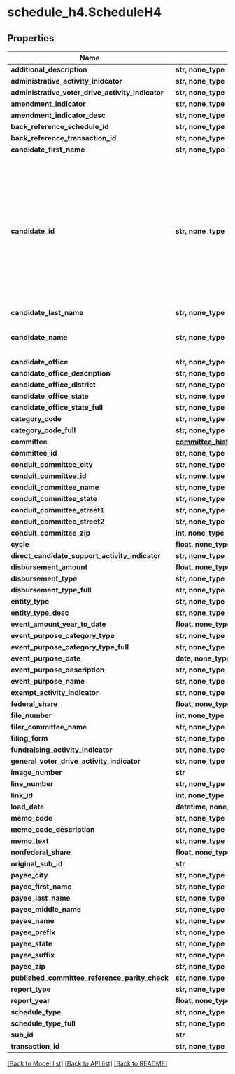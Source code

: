 # schedule_h4.ScheduleH4

## Properties
Name | Type | Description | Notes
------------ | ------------- | ------------- | -------------
**additional_description** | **str, none_type** |  | [optional]
**administrative_activity_inidcator** | **str, none_type** |  | [optional]
**administrative_voter_drive_activity_indicator** | **str, none_type** |  | [optional]
**amendment_indicator** | **str, none_type** |  | [optional]
**amendment_indicator_desc** | **str, none_type** |  | [optional]
**back_reference_schedule_id** | **str, none_type** |  | [optional]
**back_reference_transaction_id** | **str, none_type** |  | [optional]
**candidate_first_name** | **str, none_type** |  | [optional]
**candidate_id** | **str, none_type** |  A unique identifier assigned to each candidate registered with the FEC. If a person runs for several offices, that person will have separate candidate IDs for each office.  | [optional]
**candidate_last_name** | **str, none_type** |  | [optional]
**candidate_name** | **str, none_type** | Name of candidate running for office | [optional]
**candidate_office** | **str, none_type** |  | [optional]
**candidate_office_description** | **str, none_type** |  | [optional]
**candidate_office_district** | **str, none_type** |  | [optional]
**candidate_office_state** | **str, none_type** |  | [optional]
**candidate_office_state_full** | **str, none_type** |  | [optional]
**category_code** | **str, none_type** |  | [optional]
**category_code_full** | **str, none_type** |  | [optional]
**committee** | [**committee_history.CommitteeHistory**](CommitteeHistory.md) |  | [optional]
**committee_id** | **str, none_type** |  | [optional]
**conduit_committee_city** | **str, none_type** |  | [optional]
**conduit_committee_id** | **str, none_type** |  | [optional]
**conduit_committee_name** | **str, none_type** |  | [optional]
**conduit_committee_state** | **str, none_type** |  | [optional]
**conduit_committee_street1** | **str, none_type** |  | [optional]
**conduit_committee_street2** | **str, none_type** |  | [optional]
**conduit_committee_zip** | **int, none_type** |  | [optional]
**cycle** | **float, none_type** |  | [optional]
**direct_candidate_support_activity_indicator** | **str, none_type** |  | [optional]
**disbursement_amount** | **float, none_type** |  | [optional]
**disbursement_type** | **str, none_type** |  | [optional]
**disbursement_type_full** | **str, none_type** |  | [optional]
**entity_type** | **str, none_type** |  | [optional]
**entity_type_desc** | **str, none_type** |  | [optional]
**event_amount_year_to_date** | **float, none_type** |  | [optional]
**event_purpose_category_type** | **str, none_type** |  | [optional]
**event_purpose_category_type_full** | **str, none_type** |  | [optional]
**event_purpose_date** | **date, none_type** |  | [optional]
**event_purpose_description** | **str, none_type** |  | [optional]
**event_purpose_name** | **str, none_type** |  | [optional]
**exempt_activity_indicator** | **str, none_type** |  | [optional]
**federal_share** | **float, none_type** |  | [optional]
**file_number** | **int, none_type** |  | [optional]
**filer_committee_name** | **str, none_type** |  | [optional]
**filing_form** | **str, none_type** |  | [optional]
**fundraising_activity_indicator** | **str, none_type** |  | [optional]
**general_voter_drive_activity_indicator** | **str, none_type** |  | [optional]
**image_number** | **str** |  | [optional]
**line_number** | **str, none_type** |  | [optional]
**link_id** | **int, none_type** |  | [optional]
**load_date** | **datetime, none_type** |  | [optional]
**memo_code** | **str, none_type** |  | [optional]
**memo_code_description** | **str, none_type** |  | [optional]
**memo_text** | **str, none_type** |  | [optional]
**nonfederal_share** | **float, none_type** |  | [optional]
**original_sub_id** | **str** |  | [optional]
**payee_city** | **str, none_type** |  | [optional]
**payee_first_name** | **str, none_type** |  | [optional]
**payee_last_name** | **str, none_type** |  | [optional]
**payee_middle_name** | **str, none_type** |  | [optional]
**payee_name** | **str, none_type** |  | [optional]
**payee_prefix** | **str, none_type** |  | [optional]
**payee_state** | **str, none_type** |  | [optional]
**payee_suffix** | **str, none_type** |  | [optional]
**payee_zip** | **str, none_type** |  | [optional]
**published_committee_reference_parity_check** | **str, none_type** |  | [optional]
**report_type** | **str, none_type** |  | [optional]
**report_year** | **float, none_type** |  | [optional]
**schedule_type** | **str, none_type** |  | [optional]
**schedule_type_full** | **str, none_type** |  | [optional]
**sub_id** | **str** |  | [optional]
**transaction_id** | **str, none_type** |  | [optional]

[[Back to Model list]](../README.md#documentation-for-models) [[Back to API list]](../README.md#documentation-for-api-endpoints) [[Back to README]](../README.md)
